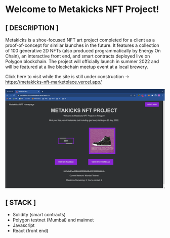 # Welcome to Metakicks NFT Project!

## [ DESCRIPTION ]
Metakicks is a shoe-focused NFT art project completed for a client as a proof-of-concept for similar launches in the future. It features a collection of 100 generative 2D NFTs (also produced programmatically by Energy On Chain), an interactive front end, and smart contracts deployed live on Polygon blockchain. The project will officially launch in summer 2022 and will be featured at a live blockchain meetup event at a local brewery. 

Click here to visit while the site is still under construction -> https://metakicks-nft-marketplace.vercel.app/

![alt text](https://github.com/energy-on-chain/metakicks-nft-marketplace/blob/main/metakicks-screenshot.png?raw=true)

## [ STACK ]
- Solidity (smart contracts)
- Polygon testnet (Mumbai) and mainnet
- Javascript
- React (front end)

